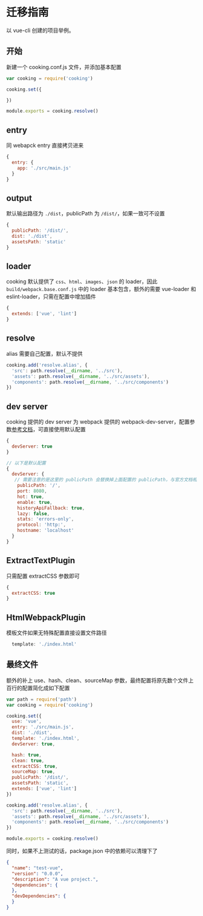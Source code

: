 # 迁移指南

以 vue-cli 创建的项目举例。

## 开始
新建一个 cooking.conf.js 文件，并添加基本配置
```javascript
var cooking = require('cooking')

cooking.set({

})

module.exports = cooking.resolve()
```

## entry
同 webapck entry 直接拷贝进来
```javascript
{
  entry: {
    app: './src/main.js'
  }
}
```

## output
默认输出路径为 `./dist`，publicPath 为 `/dist/`，如果一致可不设置
```javascript
{
  publicPath: '/dist/',
  dist: './dist',
  assetsPath: 'static'
}
```

## loader
cooking 默认提供了 `css`、`html`、`images`、`json` 的 loader，因此 `build/webpack.base.conf.js` 中的 loader 基本包含，额外的需要 vue-loader 和 eslint-loader，只需在配置中增加插件
```javascript
{
  extends: ['vue', 'lint']
}
```

## resolve
alias 需要自己配置，默认不提供
```javascript
cooking.add('resolve.alias', {
  'src': path.resolve(__dirname, '../src'),
  'assets': path.resolve(__dirname, '../src/assets'),
  'components': path.resolve(__dirname, '../src/components')
})
```

## dev server
cooking 提供的 dev server 为 webpack 提供的 webpack-dev-server，配置参数[参考文档](http://webpack.github.io/docs/webpack-dev-server.html)，可直接使用默认配置
```javascript
{
  devServer: true
}

// 以下是默认配置
{
  devServer: {
   // 需要注意的是这里的 publicPath 会替换掉上面配置的 publicPath，与官方文档相反
    publicPath: '/',
    port: 8080,
    hot: true,
    enable: true,
    historyApiFallback: true,
    lazy: false,
    stats: 'errors-only',
    protocol: 'http:',
    hostname: 'localhost'
  }
}
```

## ExtractTextPlugin
只需配置 extractCSS 参数即可
```javascript
{
  extractCSS: true
}
```

## HtmlWebpackPlugin
模板文件如果无特殊配置直接设置文件路径

```javascript
  template: './index.html'
```

## 最终文件
额外的补上 use、hash、clean、sourceMap 参数，最终配置将原先数个文件上百行的配置简化成如下配置

```javascript
var path = require('path')
var cooking = require('cooking')

cooking.set({
  use: 'vue',
  entry: './src/main.js',
  dist: './dist',
  template: './index.html',
  devServer: true,

  hash: true,
  clean: true,
  extractCSS: true,
  sourceMap: true,
  publicPath: '/dist/',
  assetsPath: 'static',
  extends: ['vue', 'lint']
})

cooking.add('resolve.alias', {
  'src': path.resolve(__dirname, '../src'),
  'assets': path.resolve(__dirname, '../src/assets'),
  'components': path.resolve(__dirname, '../src/components')
})

module.exports = cooking.resolve()
```

同时，如果不上测试的话，package.json 中的依赖可以清理下了
```json
{
  "name": "test-vue",
  "version": "0.0.0",
  "description": "A vue project.",
  "dependencies": {
  },
  "devDependencies": {
  }
}
```
